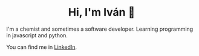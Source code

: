 ### <h1 align=center>Hi, I'm Iván 👋</h1>

<p>
  I'm a chemist and sometimes a software developer.
  Learning programming in javascript and python.
</p>

You can find me in [LinkedIn](https://www.linkedin.com/in/ivan-pena-huguet/).

<!--
**IvanPenyaHuguet/ivanpenyahuguet** is a ✨ _special_ ✨ repository because its `README.md` (this file) appears on your GitHub profile.

Here are some ideas to get you started:

- 🔭 I’m currently working on ...
- 🌱 I’m currently learning ...
- 👯 I’m looking to collaborate on ...
- 🤔 I’m looking for help with ...
- 💬 Ask me about ...
- 📫 How to reach me: ...
- 😄 Pronouns: ...
- ⚡ Fun fact: ...
-->
